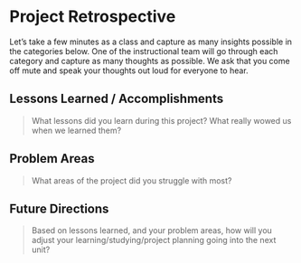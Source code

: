 # Project Retrospective

Let’s take a few minutes as a class and capture as many insights possible in the categories below.  One of the instructional team will go through each category and capture as many thoughts as possible.  We ask that you come off mute and speak your thoughts out loud for everyone to hear. 

## Lessons Learned / Accomplishments

> What lessons did you learn during this project? What really wowed us when we learned them?

## Problem Areas

> What areas of the project did you struggle with most? 

## Future Directions

> Based on lessons learned, and your problem areas, how will you adjust your learning/studying/project planning going into the next unit?

